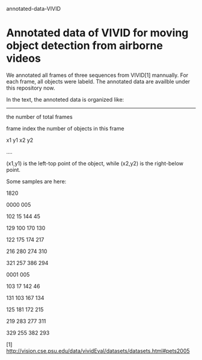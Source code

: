 annotated-data-VIVID


Annotated data of VIVID for moving object detection from airborne videos 
========================================================================


We annotated all frames of three sequences from VIVID[1] mannually. For each frame, all objects were labeld. The annotated data are availble under this repository now. 




In the text, the annoteted data is organized like:

-------------------------------------------------------------------------

the number of total frames

frame index  the number of objects in this frame

x1 y1 x2 y2 

.... 



(x1,y1) is the left-top point of the object, while (x2,y2) is the right-below point.



Some samples are here:


1820

0000 005

102 15 144 45

129 100 170 130

122 175 174 217

216 280 274 310

321 257 386 294

0001 005

103 17 142 46

131 103 167 134

125 181 172 215

219 283 277 311

329 255 382 293







[1] http://vision.cse.psu.edu/data/vividEval/datasets/datasets.html#pets2005 




